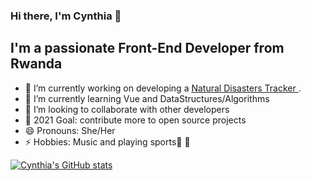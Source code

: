 ### Hi there, I'm Cynthia 👋

## I'm a passionate Front-End Developer from Rwanda
 
- 🔭 I’m currently working on developing a [Natural Disasters Tracker ](https://github.com/ciradu2204/NaturalDisasters-Tracker).
- 🌱 I’m currently learning Vue and DataStructures/Algorithms 
- 👯 I’m looking to collaborate with other developers
- :goal_net: 2021 Goal: contribute more to open source projects
- 😄 Pronouns: She/Her
- ⚡ Hobbies: Music and playing sports:basketball: :volleyball:


[![Cynthia's GitHub stats](https://github-readme-stats.vercel.app/api?username=ciradu2204&show_icons=true&theme=cobalt)](https://github.com/anuraghazra/github-readme-stats)


